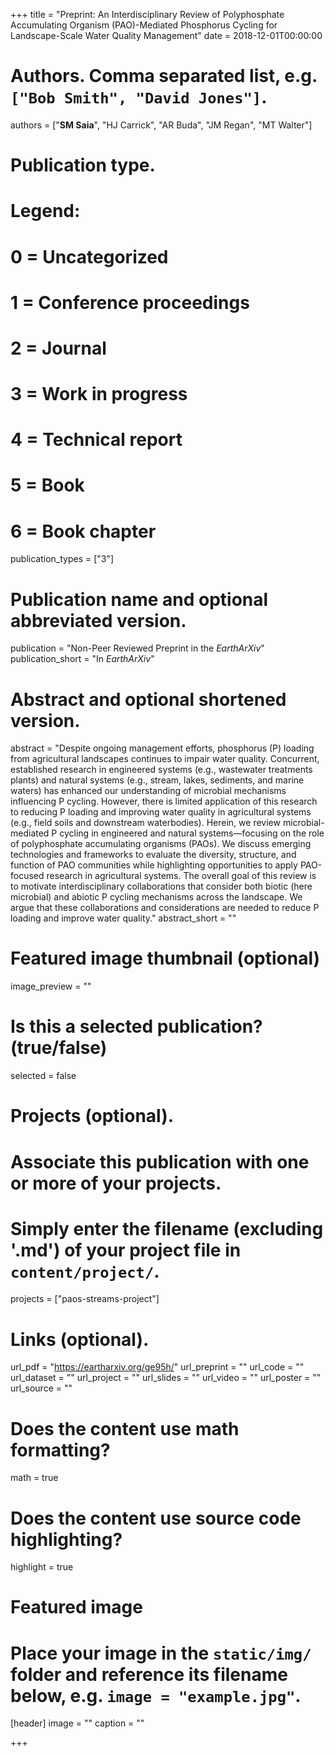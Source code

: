 +++
title = "Preprint: An Interdisciplinary Review of Polyphosphate Accumulating Organism (PAO)-Mediated Phosphorus Cycling for Landscape-Scale Water Quality Management"
date = 2018-12-01T00:00:00

# Authors. Comma separated list, e.g. `["Bob Smith", "David Jones"]`.
authors = ["**SM Saia**", "HJ Carrick", "AR Buda", "JM Regan", "MT Walter"]

# Publication type.
# Legend:
# 0 = Uncategorized
# 1 = Conference proceedings
# 2 = Journal
# 3 = Work in progress
# 4 = Technical report
# 5 = Book
# 6 = Book chapter
publication_types = ["3"]

# Publication name and optional abbreviated version.
publication = "Non-Peer Reviewed Preprint in the *EarthArXiv*"
publication_short = "In *EarthArXiv*"

# Abstract and optional shortened version.
abstract = "Despite ongoing management efforts, phosphorus (P) loading from agricultural landscapes continues to impair water quality. Concurrent, established research in engineered systems (e.g., wastewater treatments plants) and natural systems (e.g., stream, lakes, sediments, and marine waters) has enhanced our understanding of microbial mechanisms influencing P cycling. However, there is limited application of this research to reducing P loading and improving water quality in agricultural systems (e.g., field soils and downstream waterbodies). Herein, we review microbial-mediated P cycling in engineered and natural systems—focusing on the role of polyphosphate accumulating organisms (PAOs). We discuss emerging technologies and frameworks to evaluate the diversity, structure, and function of PAO communities while highlighting opportunities to apply PAO-focused research in agricultural systems. The overall goal of this review is to motivate interdisciplinary collaborations that consider both biotic (here microbial) and abiotic P cycling mechanisms across the landscape. We argue that these collaborations and considerations are needed to reduce P loading and improve water quality."
abstract_short = ""

# Featured image thumbnail (optional)
image_preview = ""

# Is this a selected publication? (true/false)
selected = false

# Projects (optional).
#   Associate this publication with one or more of your projects.
#   Simply enter the filename (excluding '.md') of your project file in `content/project/`.
projects = ["paos-streams-project"]

# Links (optional).
url_pdf = "https://eartharxiv.org/ge95h/"
url_preprint = ""
url_code = ""
url_dataset = ""
url_project = ""
url_slides = ""
url_video = ""
url_poster = ""
url_source = ""

# Does the content use math formatting?
math = true

# Does the content use source code highlighting?
highlight = true

# Featured image
# Place your image in the `static/img/` folder and reference its filename below, e.g. `image = "example.jpg"`.
[header]
image = ""
caption = ""

+++